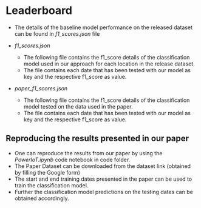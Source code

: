 # Leaderboard

- The details of the baseline model performance on the released dataset can be found in _f1_scores.json_ file

- _f1_scores.json_
  - The following file contains the f1_score details of the classification model used in our approach for each location in the release dataset.
  - The file contains each date that has been tested with our model as key and the respective f1_score as value.
  
- _paper_f1_scores.json_
  - The following file contains the f1_score details of the classification model tested on the data used in the paper.
  - The file contains each date that has been tested with our model as key and the respective f1_score as value.
  
 ## Reproducing the results presented in our paper
 
 - One can reproduce the results from our paper by using the _PowerIoT.ipynb_ code notebook in code folder.
 - The Paper Dataset can be downloaded from the dataset link (obtained by filling the Google form)
 - The start and end training dates presented in the paper can be used to train the classification model.
 - Further the classification model predictions on the testing dates can be obtained accordingly.
